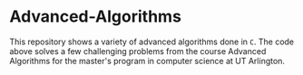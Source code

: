# Advanced-Algorithms

This repository shows a variety of advanced algorithms done in `C`. The code above solves a few challenging problems from the course Advanced Algorithms for the master's program in computer science at UT Arlington.
